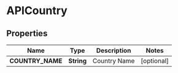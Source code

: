 
# APICountry

## Properties
Name | Type | Description | Notes
------------ | ------------- | ------------- | -------------
**COUNTRY_NAME** | **String** | Country Name |  [optional]




